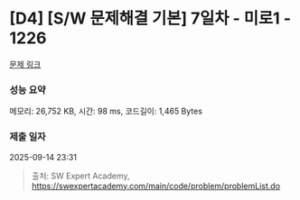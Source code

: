 # [D4] [S/W 문제해결 기본] 7일차 - 미로1 - 1226 

[문제 링크](https://swexpertacademy.com/main/code/problem/problemDetail.do?contestProbId=AV14vXUqAGMCFAYD) 

### 성능 요약

메모리: 26,752 KB, 시간: 98 ms, 코드길이: 1,465 Bytes

### 제출 일자

2025-09-14 23:31



> 출처: SW Expert Academy, https://swexpertacademy.com/main/code/problem/problemList.do